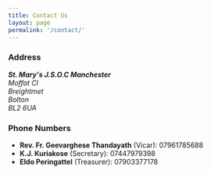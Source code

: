 ```yaml
---
title: Contact Us
layout: page
permalink: '/contact/'
---
```


### Address
<address>
  <strong>St. Mary's J.S.O.C Manchester</strong><br />
  Moffat Cl<br />
  Breightmet<br />
  Bolton<br />
  BL2 6UA
</address>

### Phone Numbers
<ul>
  <li><strong>Rev. Fr. Geevarghese Thandayath</strong> (Vicar): 07961785688</li>
  <li><strong>K.J. Kuriakose</strong> (Secretary): 07447979398</li>
  <li><strong>Eldo Peringattel</strong> (Treasurer): 07903377178</li>
</ul>
